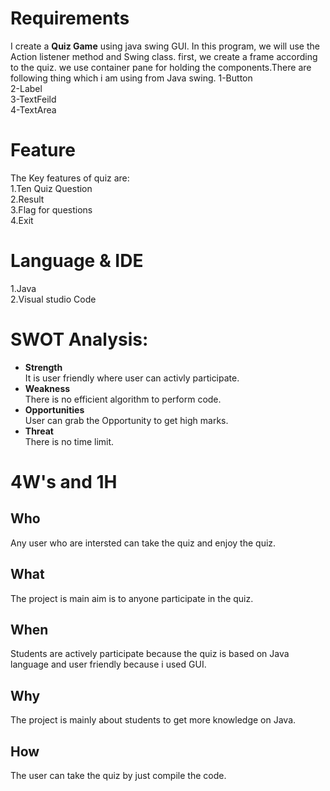 # Requirements
I create a **Quiz Game** using java swing GUI. In this program, we will use the Action listener method and Swing class. 
first, we create a frame according to the quiz. we use container pane for holding the components.There are following thing which i am using from Java swing.
1-Button\
2-Label\
3-TextFeild\
4-TextArea

# Feature
The Key features of quiz are:\
1.Ten Quiz Question\
2.Result \
3.Flag for questions\
4.Exit

# Language & IDE
1.Java\
2.Visual studio Code

# SWOT Analysis:
- **Strength**\
 It is user friendly where user can activly participate.
- **Weakness**\
There is no efficient algorithm to perform code.
- **Opportunities**\
User can grab the Opportunity to get high marks.
- **Threat**\
There is no time limit.

# 4W's and 1H

## Who
Any user who are intersted can take the quiz and enjoy the quiz.
## What
The project is main aim is to anyone participate in the quiz.
## When
Students are actively participate because the quiz is based on Java language and user friendly because i used GUI.
## Why
The project is mainly about students to get more knowledge on Java.
## How
The user can take the quiz by just compile the code.
